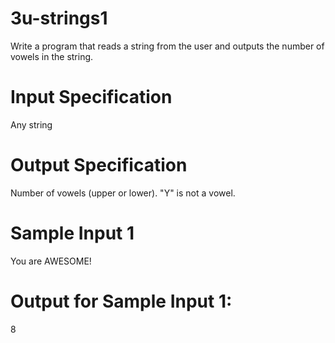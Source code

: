 # 3u-strings1
Write a program that reads a string from the user and outputs the number of vowels in the string.

# Input Specification
Any string

# Output Specification
Number of vowels (upper or lower). "Y" is not a vowel.

# Sample Input 1
You are AWESOME!

# Output for Sample Input 1:
8
